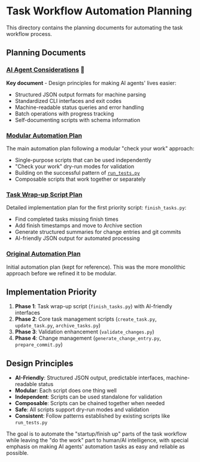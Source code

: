 # Task Workflow Automation Planning

This directory contains the planning documents for automating the task workflow process.

## Planning Documents

### [AI Agent Considerations](ai_agent_considerations.md) 🤖

**Key document** - Design principles for making AI agents' lives easier:

- Structured JSON output formats for machine parsing
- Standardized CLI interfaces and exit codes
- Machine-readable status queries and error handling
- Batch operations with progress tracking
- Self-documenting scripts with schema information

### [Modular Automation Plan](modular_automation_plan.md)

The main automation plan following a modular "check your work" approach:

- Single-purpose scripts that can be used independently
- "Check your work" dry-run modes for validation
- Building on the successful pattern of [`run_tests.py`](../../scripts/dev/run_tests.py)
- Composable scripts that work together or separately

### [Task Wrap-up Script Plan](task_wrapup_script_plan.md)  

Detailed implementation plan for the first priority script: `finish_tasks.py`:

- Find completed tasks missing finish times
- Add finish timestamps and move to Archive section
- Generate structured summaries for change entries and git commits
- AI-friendly JSON output for automated processing

### [Original Automation Plan](automation_plan.md)

Initial automation plan (kept for reference). This was the more monolithic approach before we refined it to be modular.

## Implementation Priority

1. **Phase 1**: Task wrap-up script (`finish_tasks.py`) with AI-friendly interfaces
2. **Phase 2**: Core task management scripts (`create_task.py`, `update_task.py`, `archive_tasks.py`)  
3. **Phase 3**: Validation enhancement (`validate_changes.py`)
4. **Phase 4**: Change management (`generate_change_entry.py`, `prepare_commit.py`)

## Design Principles

- **AI-Friendly**: Structured JSON output, predictable interfaces, machine-readable status
- **Modular**: Each script does one thing well
- **Independent**: Scripts can be used standalone for validation
- **Composable**: Scripts can be chained together when needed
- **Safe**: All scripts support dry-run modes and validation
- **Consistent**: Follow patterns established by existing scripts like `run_tests.py`

The goal is to automate the "startup/finish up" parts of the task workflow while leaving the "do the work" part to human/AI intelligence, with special emphasis on making AI agents' automation tasks as easy and reliable as possible.
